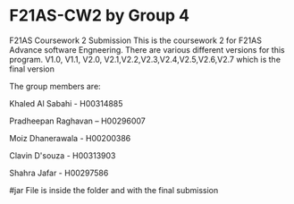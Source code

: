 # F21AS-CW2 by Group 4
F21AS Coursework 2 Submission
This is the coursework 2 for F21AS Advance software Engneering. 
There are various different versions for this program. V1.0, V1.1, V2.0, V2.1,V2.2,V2.3,V2.4,V2.5,V2.6,V2.7 which is the final version

The group members are:

Khaled Al Sabahi - H00314885

Pradheepan Raghavan – H00296007

Moiz Dhanerawala - H00200386

Clavin D'souza - H00313903

Shahra Jafar - H00297586

#jar 
File is inside the folder and with the final submission
